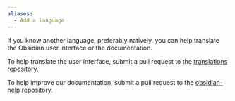 ```yaml
---
aliases:
  - Add a language
---
```

If you know another language, preferably natively, you can help translate the Obsidian user interface or the documentation.

To help translate the user interface, submit a pull request to the [translations repository](https://github.com/obsidianmd/obsidian-translations).

To help improve our documentation, submit a pull request to the [obsidian-help](https://github.com/obsidianmd/obsidian-help) repository.

